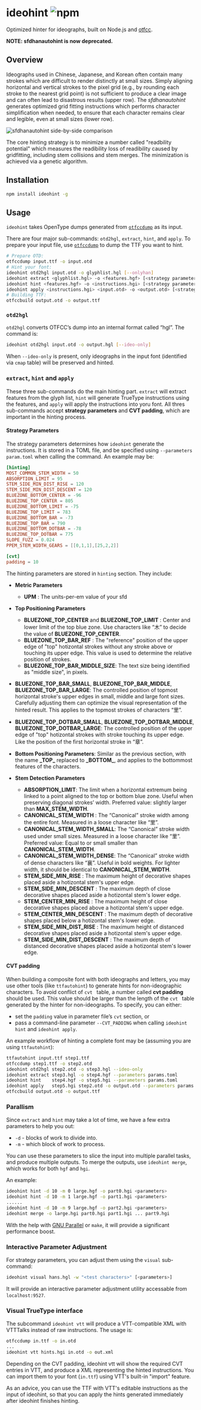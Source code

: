 # ideohint ![npm](https://img.shields.io/npm/v/ideohint.svg)

Optimized hinter for ideographs, built on Node.js and [otfcc](https://github.com/caryll/otfcc).

**NOTE: sfdhanautohint is now deprecated.**

## Overview

Ideographs used in Chinese, Japanese, and Korean often contain many strokes which are difficult to render distinctly at small sizes. Simply aligning horizontal and vertical strokes to the pixel grid (e.g., by rounding each stroke to the nearest grid point) is not sufficient to produce a clear image and can often lead to disastrous results (upper row). The *sfdhanautohint* generates optimized grid fitting instructions which performs character simplification when needed, to ensure that each character remains clear and legible, even at small sizes (lower row).

![sfdhanautohint side-by-side comparison](https://raw.githubusercontent.com/be5invis/sfdhanautohint/master/example-img/example.png)

The core hinting strategy is to minimize a number called "readbility potential" which measures the readibility loss of readibility caused by gridfitting, including stem collisions and stem merges. The minimization is achieved via a genetic algorithm.

## Installation

```bash
npm install ideohint -g
```

## Usage

`ideohint` takes OpenType dumps generated from [`otfccdump`](https://github.com/caryll/otfcc) as its input.

There are four major sub-commands: `otd2hgl`, `extract`, `hint`, and `apply`. To prepare your input file, use [`otfccdump`](https://github.com/caryll/otfcc) to dump the TTF you want to hint.

``` bash
# Prepare OTD:
otfccdump input.ttf -o input.otd
# Hint your font:
ideohint otd2hgl input.otd -o glyphlist.hgl [--onlyhan]
ideohint extract <glyphlist.hgl> -o <features.hgf> [<strategy parameters>]
ideohint hint <features.hgf> -o <instructions.hgi> [<strategy parameters>]
ideohint apply <instructions.hgi> <input.otd> -o <output.otd> [<strategy parameters>]
# Building TTF:
otfccbuild output.otd -o output.ttf
```

### `otd2hgl`

`otd2hgl` converts OTFCC’s dump into an internal format called “hgl”. The command is:

```bash
ideohint otd2hgl input.otd -o output.hgl [--ideo-only]
```

When `--ideo-only` is present, only ideographs in the input font (identified via `cmap` table) will be preserved and hinted.

### `extract`, `hint` and `apply`

These three sub-commands do the main hinting part. `extract` will extract features from the glyph list, `hint` will generate TrueType instructions using the features, and `apply` will apply the instructions into yoru font. All thres sub-commands accept **strategy parameters** and **CVT padding**, which are important in the hinting process.

#### Strategy Parameters

The strategy parameters determines how `ideohint` generate the instructions. It is stored in a TOML file, and be specified using `--parameters param.toml` when calling the command. An example may be:

```toml
[hinting]
MOST_COMMON_STEM_WIDTH = 50
ABSORPTION_LIMIT = 95
STEM_SIDE_MIN_DIST_RISE = 120
STEM_SIDE_MIN_DIST_DESCENT = 120
BLUEZONE_BOTTOM_CENTER = -96
BLUEZONE_TOP_CENTER = 805
BLUEZONE_BOTTOM_LIMIT = -75
BLUEZONE_TOP_LIMIT = 783
BLUEZONE_BOTTOM_BAR = -73
BLUEZONE_TOP_BAR = 790
BLUEZONE_BOTTOM_DOTBAR = -78
BLUEZONE_TOP_DOTBAR = 775
SLOPE_FUZZ = 0.024
PPEM_STEM_WIDTH_GEARS = [[0,1,1],[25,2,2]]

[cvt]
padding = 10
```

The hinting parameters are stored in `hinting` section. They include:

* **Metric Parameters**

  * **UPM** : The units-per-em value of your sfd

* **Top Positioning Parameters**

  * **BLUEZONE_TOP_CENTER** and **BLUEZONE_TOP_LIMIT** : Center and lower limit of the top blue zone. Use characters like “木” to decide the value of **BLUEZONE_TOP_CENTER**.
  * **BLUEZONE_TOP_BAR_REF** : The "reference" position of the upper edge of "top" hotizontal strokes without any stroke above or touching its upper edge. This value is used to determine the relative position of strokes.
  * **BLUEZONE_TOP_BAR_MIDDLE_SIZE**: The text size being identified as "middle size", in pixels.


* **BLUEZONE_TOP_BAR_SMALL**, **BLUEZONE_TOP_BAR_MIDDLE**, **BLUEZONE_TOP_BAR_LARGE**: The controlled position of topmost horizontal stroke's upper edges in small, middle and large font sizes. Carefully adjusting them can optimize the visual representation of the hinted result. This applies to the topmost strokes of characters “里”.
* **BLUEZONE_TOP_DOTBAR_SMALL**, **BLUEZONE_TOP_DOTBAR_MIDDLE**, **BLUEZONE_TOP_DOTBAR_LARGE**: The controlled position of the upper edge of "top" hotizontal strokes with stroke touching its upper edge. Like the position of the first horizontal stroke in “章”.

* **Bottom Positioning Parameters**: Similar as the previous  section, with the name **\_TOP\_** replaced to **\_BOTTOM\_**, and applies to the bottommost features of the characters.

* **Stem Detection Parameters**

    * **ABSORPTION_LIMIT**: The limit when a horizontal extremum being linked to a point aligned to the top or bottom blue zone. Useful when preserving diagonal strokes’ width. Preferred value: slightly larger than **MAX_STEM_WIDTH**.
    * **CANONICAL_STEM_WIDTH** : The “Canonical” stroke width among the entire font. Measured in a loose character like “里”. 
    * **CANONICAL_STEM_WIDTH_SMALL**: The “Canonical” stroke width used under small sizes. Measured in a loose character like “里”. Preferred value: Equal to or small smaller than **CANONICAL_STEM_WIDTH**.
    * **CANONICAL_STEM_WIDTH_DENSE**: The “Canonical” stroke width of dense characters like “襄”. Useful in bold weights. For lighter width, it should be identical to **CANONICAL_STEM_WIDTH**.
    * **STEM_SIDE_MIN_RISE** : The maximum height of decorative shapes placed aside a hotizontal stem's upper edge.
    * **STEM_SIDE_MIN_DESCENT** : The maximum depth of close decorative shapes placed aside a hotizontal stem's lower edge.
    * **STEM_CENTER_MIN_RISE** : The maximum height of close decorative shapes placed above a hotizontal stem's upper edge.
    * **STEM_CENTER_MIN_DESCENT** : The maximum depth of decorative shapes placed below a hotizontal stem's lower edge.
    * **STEM_SIDE_MIN_DIST_RISE** : The maximum height of distanced decorative shapes placed aside a hotizontal stem's upper edge.
    * **STEM_SIDE_MIN_DIST_DESCENT** : The maximum depth of distanced decorative shapes placed aside a hotizontal stem's lower edge.

#### CVT padding

When building a composite font with both ideographs and letters, you may use other tools (like `ttfautohint`) to generate hints for non-ideographic characters. To avoid conflict of `cvt ` table, a number called **cvt padding** should be used. This value should be larger than the length of the `cvt ` table generated by the hinter for non-ideographs. To specify, you can either:

- set the `padding` value in parameter file’s `cvt` section, or
- pass a command-line parameter `--CVT_PADDING` when calling `ideohint hint` and `ideohint apply`.

An example workflow of hinting a complete font may be (assuming you are using `ttfautohint`):

``` bash
ttfautohint input.ttf step1.ttf
otfccdump step1.ttf -o step2.otd
ideohint otd2hgl step2.otd -o step3.hgl --ideo-only
ideohint extract step3.hgl -o step4.hgf --parameters params.toml
ideohint hint    step4.hgf -o step5.hgi --parameters params.toml
ideohint apply   step5.hgi step2.otd -o output.otd --parameters params.toml
otfccbuild output.otd -o output.ttf
```

### Parallism

Since `extract` and `hint` may take a lot of time, we have a few extra parameters to help you out:

* `-d` - blocks of work to divide into.
* `-m` - which block of work to process.

You can use these parameters to slice the input into multiple parallel tasks, and produce multiple outputs. To merge the outputs, use `ideohint merge`, which works for both `hgf` and `hgi`.

An example:

``` bash
ideohint hint -d 10 -m 0 large.hgf -o part0.hgi <parameters>
ideohint hint -d 10 -m 1 large.hgf -o part1.hgi <parameters>
......
ideohint hint -d 10 -m 9 large.hgf -o part2.hgi <parameters>
ideohint merge -o large.hgi part0.hgi part1.hgi ... part9.hgi
```

With the help with [GNU Parallel](https://gnu.org/s/parallel/) or `make`, it will provide a significant performance boost.

### Interactive Parameter Adjustment

For strategy parameters, you can adjust them using the `visual` sub-command:

``` bash
ideohint visual hans.hgl -w "<test characters>" [<parameters>]
```

It will provide an interactive parameter adjustment utility accessable from `localhost:9527`.

### Visual TrueType interface

The subcommand `ideohint vtt` will produce a VTT-compatible XML with VTTTalks instead of raw instructions. The usage is:

```bash
otfccdump in.ttf -o in.otd
...
ideohint vtt hints.hgi in.otd -o out.xml
```

Depending on the CVT padding, ideohint vtt will show the required CVT entries in VTT, and produce a XML representing the hinted instructions. You can import them to your font (`in.ttf`) using VTT's built-in "import" feature.

As an advice, you can use the TTF with VTT's editable instructions as the input of ideohint, so that you can apply the hints generated immediately after ideohint finishes hinting.